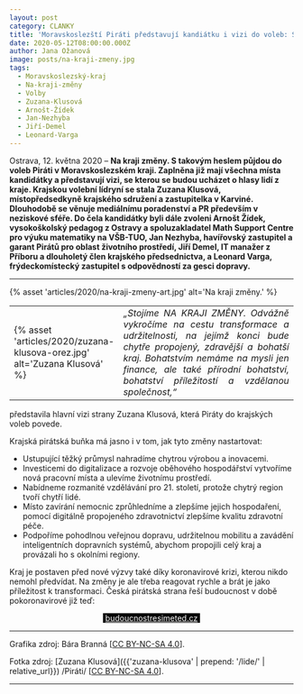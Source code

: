 ```yaml
---
layout: post
category: CLANKY
title: 'Moravskoslezští Piráti představují kandiátku i vizi do voleb: Stojíme na kraji změny'
date: 2020-05-12T08:00:00.000Z
author: Jana Ožanová
image: posts/na-kraji-zmeny.jpg
tags:
  - Moravskoslezský-kraj
  - Na-kraji-změny
  - Volby
  - Zuzana-Klusová
  - Arnošt-Žídek
  - Jan-Nezhyba
  - Jiří-Demel
  - Leonard-Varga
---
```


Ostrava, 12. května 2020 – **Na kraji změny. S takovým heslem půjdou do voleb Piráti v Moravskoslezském kraji. Zaplněna již mají všechna místa kandidátky a představují vizi, se kterou se budou ucházet o hlasy lidí z kraje. Krajskou volební lídryní se stala Zuzana Klusová, místopředsedkyně krajského sdružení a zastupitelka v Karviné. Dlouhodobě se věnuje mediálnímu poradenství a PR především v neziskové sféře. Do čela kandidátky byli dále zvoleni Arnošt Žídek, vysokoškolský pedagog z Ostravy a spoluzakladatel Math Support Centre pro výuku matematiky na VŠB-TUO, Jan Nezhyba, havířovský zastupitel a garant Pirátů pro oblast životního prostředí, Jiří Demel, IT manažer z Příboru a dlouholetý člen krajského předsednictva, a Leonard Varga, frýdeckomístecký zastupitel s odpovědností za gesci dopravy.**

<hr />

{% asset 'articles/2020/na-kraji-zmeny-art.jpg' alt='Na kraji změny.' %}

<table>
  <tr>
    <td style="width:15%;">{% asset 'articles/2020/zuzana-klusova-orez.jpg' alt='Zuzana Klusová' %}</td>
    <td style="text-align: justify;"><i>„Stojíme NA KRAJI ZMĚNY. Odvážně vykročíme na cestu transformace a udržitelnosti, na jejímž konci bude chytře propojený, zdravější a bohatší kraj. Bohatstvím nemáme na mysli jen finance, ale také přírodní bohatství, bohatství příležitostí a vzdělanou společnost,“</i></td>
  </tr>
</table>

představila hlavní vizi strany Zuzana Klusová, která Piráty do krajských voleb povede.

Krajská pirátská buňka má jasno i v tom, jak tyto změny nastartovat:

* Ustupující těžký průmysl nahradíme chytrou výrobou a inovacemi.
* Investicemi do digitalizace a rozvoje oběhového hospodářství vytvoříme nová pracovní místa a ulevíme životnímu prostředí.
* Nabídneme rozmanité vzdělávání pro 21. století, protože chytrý region tvoří chytří lidé.
* Místo zavírání nemocnic zprůhledníme a zlepšíme jejich hospodaření, pomocí digitálně propojeného zdravotnictví zlepšíme kvalitu zdravotní péče.
* Podpoříme pohodlnou veřejnou dopravu, udržitelnou mobilitu a zavádění inteligentních dopravních systémů, abychom propojili celý kraj a provázali ho s okolními regiony.

Kraj je postaven před nové výzvy také díky koronavirové krizi, kterou nikdo nemohl předvídat. Na změny je ale třeba reagovat rychle a brát je jako příležitost k transformaci. Česká pirátská strana řeší budoucnost v době pokoronavirové již teď:

<p style="text-align: center;">
<span style="background-color: black;">&nbsp;<a style="color: white;" href="https://budoucnostresimeted.cz/">budoucnostresimeted.cz</a>&nbsp;</span>
</p>

---

Grafika zdroj: Bára Branná \[[CC BY-NC-SA 4.0](https://creativecommons.org/licenses/by-nc-sa/4.0/deed.cs)\].

Fotka zdroj: [Zuzana Klusová]({{'zuzana-klusova' | prepend: '/lide/' | relative_url}}) /Piráti/ \[[CC BY-NC-SA 4.0](https://creativecommons.org/licenses/by-nc-sa/4.0/deed.cs)\].

- - -
